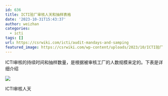 ```yaml
---
id: 636
title: ICTI验厂审核人天和抽样表格
date: '2023-10-31T15:43:37'
author: weizhan
categories:
  - icti
tags: []
url: https://csrwiki.com/icti/audit-mandays-and-samping
featured_image: https://csrwiki.com/wp-content/uploads/2023/10/ICTI验厂人天.webp
---
```


ICTI审核的持续时间和抽样数量，是根据被审核工厂的人数规模来定的。下表是详细介绍

![](https://csrwiki.com/wp-content/uploads/2023/10/ICTI验厂人天-774x1024.webp)

ICTI审核人天
